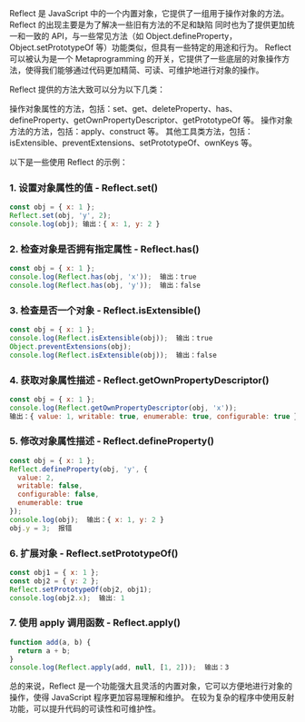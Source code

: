 Reflect 是 JavaScript 中的一个内置对象，它提供了一组用于操作对象的方法。Reflect 的出现主要是为了解决一些旧有方法的不足和缺陷
同时也为了提供更加统一和一致的 API，与一些常见方法（如 Object.defineProperty，Object.setPrototypeOf 等）功能类似，但具有一些特定的用途和行为。
Reflect 可以被认为是一个 Metaprogramming 的开关，它提供了一些底层的对象操作方法，使得我们能够通过代码更加精简、可读、可维护地进行对象的操作。

Reflect 提供的方法大致可以分为以下几类：

操作对象属性的方法，包括：set、get、deleteProperty、has、defineProperty、getOwnPropertyDescriptor、getPrototypeOf 等。
操作对象方法的方法，包括：apply、construct 等。
其他工具类方法，包括：isExtensible、preventExtensions、setPrototypeOf、ownKeys 等。

以下是一些使用 Reflect 的示例：

### 1. 设置对象属性的值 - Reflect.set()

```js
const obj = { x: 1 };
Reflect.set(obj, 'y', 2);
console.log(obj); 输出：{ x: 1, y: 2 }
```

### 2. 检查对象是否拥有指定属性 - Reflect.has()

```js
const obj = { x: 1 };
console.log(Reflect.has(obj, 'x'));  输出：true
console.log(Reflect.has(obj, 'y'));  输出：false
```

### 3. 检查是否一个对象 - Reflect.isExtensible()

```js
const obj = { x: 1 };
console.log(Reflect.isExtensible(obj));  输出：true
Object.preventExtensions(obj);
console.log(Reflect.isExtensible(obj));  输出：false
```

### 4. 获取对象属性描述 - Reflect.getOwnPropertyDescriptor()

```js
const obj = { x: 1 };
console.log(Reflect.getOwnPropertyDescriptor(obj, 'x'));
输出：{ value: 1, writable: true, enumerable: true, configurable: true }
```

### 5. 修改对象属性描述 - Reflect.defineProperty()

```js
const obj = { x: 1 };
Reflect.defineProperty(obj, 'y', {
  value: 2,
  writable: false,
  configurable: false,
  enumerable: true
});
console.log(obj);  输出：{ x: 1, y: 2 }
obj.y = 3;  报错
```

### 6. 扩展对象 - Reflect.setPrototypeOf()

```js
const obj1 = { x: 1 };
const obj2 = { y: 2 };
Reflect.setPrototypeOf(obj2, obj1);
console.log(obj2.x);  输出: 1
```

### 7. 使用 apply 调用函数 - Reflect.apply()

```js
function add(a, b) {
  return a + b;
}
console.log(Reflect.apply(add, null, [1, 2]));  输出：3
```

总的来说，Reflect 是一个功能强大且灵活的内置对象，它可以方便地进行对象的操作，使得 JavaScript 程序更加容易理解和维护。
在较为复杂的程序中使用反射功能，可以提升代码的可读性和可维护性。